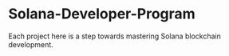 # Solana-Developer-Program

Each project here is a step towards mastering Solana blockchain development.
